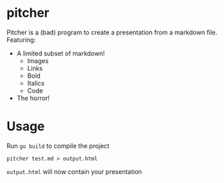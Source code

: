 # pitcher

Pitcher is a (bad) program to create a presentation from a markdown file. Featuring:

- A limited subset of markdown!
  - Images
  - Links
  - Bold
  - Italics
  - Code
- The horror!

# Usage

Run `go build` to compile the project

`pitcher test.md > output.html`

`output.html` will now contain your presentation
